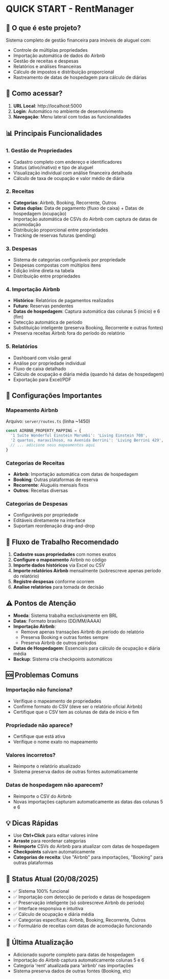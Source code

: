 # QUICK START - RentManager

## 🎯 O que é este projeto?
Sistema completo de gestão financeira para imóveis de aluguel com:
- Controle de múltiplas propriedades
- Importação automática de dados do Airbnb
- Gestão de receitas e despesas  
- Relatórios e análises financeiras
- Cálculo de impostos e distribuição proporcional
- Rastreamento de datas de hospedagem para cálculo de diárias

## 🚀 Como acessar?
1. **URL Local**: http://localhost:5000
2. **Login**: Automático no ambiente de desenvolvimento
3. **Navegação**: Menu lateral com todas as funcionalidades

## 📊 Principais Funcionalidades

### 1. Gestão de Propriedades
- Cadastro completo com endereço e identificadores
- Status (ativo/inativo) e tipo de aluguel
- Visualização individual com análise financeira detalhada
- Cálculo de taxa de ocupação e valor médio de diária

### 2. Receitas
- **Categorias**: Airbnb, Booking, Recorrente, Outros
- **Datas duplas**: Data de pagamento (fluxo de caixa) + Datas de hospedagem (ocupação)
- Importação automática de CSVs do Airbnb com captura de datas de acomodação
- Distribuição proporcional entre propriedades
- Tracking de reservas futuras (pending)

### 3. Despesas
- Sistema de categorias configuráveis por propriedade
- Despesas compostas com múltiplos itens
- Edição inline direta na tabela
- Distribuição entre propriedades

### 4. Importação Airbnb
- **Histórico**: Relatórios de pagamentos realizados
- **Futuro**: Reservas pendentes
- **Datas de hospedagem**: Captura automática das colunas 5 (início) e 6 (fim)
- Detecção automática de período
- Substituição inteligente (preserva Booking, Recorrente e outras fontes)
- Preserva receitas Airbnb fora do período do relatório

### 5. Relatórios
- Dashboard com visão geral
- Análise por propriedade individual
- Fluxo de caixa detalhado
- Cálculo de ocupação e diária média (quando há datas de hospedagem)
- Exportação para Excel/PDF

## 🔧 Configurações Importantes

### Mapeamento Airbnb
Arquivo: `server/routes.ts` (linha ~1450)
```javascript
const AIRBNB_PROPERTY_MAPPING = {
  '1 Suíte Wonderful Einstein Morumbi': 'Living Einstein 708',
  '2 quartos, maravilhoso, na Avenida Berrini': 'Living Berrini 429',
  // ... adicione seus mapeamentos aqui
}
```

### Categorias de Receitas
- **Airbnb**: Importação automática com datas de hospedagem
- **Booking**: Outras plataformas de reserva
- **Recorrente**: Aluguéis mensais fixos
- **Outros**: Receitas diversas

### Categorias de Despesas
- Configuráveis por propriedade
- Editáveis diretamente na interface
- Suportam reordenação drag-and-drop

## 📝 Fluxo de Trabalho Recomendado

1. **Cadastre suas propriedades** com nomes exatos
2. **Configure o mapeamento** Airbnb no código
3. **Importe dados históricos** via Excel ou CSV
4. **Importe relatórios Airbnb** mensalmente (sobrescreve apenas período do relatório)
5. **Registre despesas** conforme ocorrem
6. **Analise relatórios** para tomada de decisão

## ⚠️ Pontos de Atenção

- **Moeda**: Sistema trabalha exclusivamente em BRL
- **Datas**: Formato brasileiro (DD/MM/AAAA)
- **Importação Airbnb**: 
  - Remove apenas transações Airbnb do período do relatório
  - Preserva Booking e outras fontes sempre
  - Preserva Airbnb de outros períodos
- **Datas de Hospedagem**: Essenciais para cálculo de ocupação e diária média
- **Backup**: Sistema cria checkpoints automáticos

## 🆘 Problemas Comuns

### Importação não funciona?
- Verifique o mapeamento de propriedades
- Confirme formato do CSV (deve ser o relatório oficial Airbnb)
- Certifique que o CSV tem as colunas de data de início e fim

### Propriedade não aparece?
- Certifique que está ativa
- Verifique o nome exato no mapeamento

### Valores incorretos?
- Reimporte o relatório atualizado
- Sistema preserva dados de outras fontes automaticamente

### Datas de hospedagem não aparecem?
- Reimporte o CSV do Airbnb
- Novas importações capturam automaticamente as datas das colunas 5 e 6

## 💡 Dicas Rápidas

- Use **Ctrl+Click** para editar valores inline
- **Arraste** para reordenar categorias
- **Reimporte** CSVs do Airbnb para atualizar com datas de hospedagem
- **Checkpoints** salvam automaticamente
- **Categorias de receita**: Use "Airbnb" para importações, "Booking" para outras plataformas

## 📌 Status Atual (20/08/2025)
- ✅ Sistema 100% funcional
- ✅ Importação com detecção de período e datas de hospedagem
- ✅ Preservação inteligente (só sobrescreve Airbnb do período)
- ✅ Interface responsiva e intuitiva
- ✅ Cálculo de ocupação e diária média
- ✅ Categorias específicas: Airbnb, Booking, Recorrente, Outros
- ✅ Formulário de receitas com datas de acomodação funcionando

## 🔄 Última Atualização
- Adicionado suporte completo para datas de hospedagem
- Importação do Airbnb captura automaticamente colunas 5 e 6
- Categoria 'rent' atualizada para 'airbnb' nas importações
- Sistema preserva dados de outras fontes (Booking, etc)
